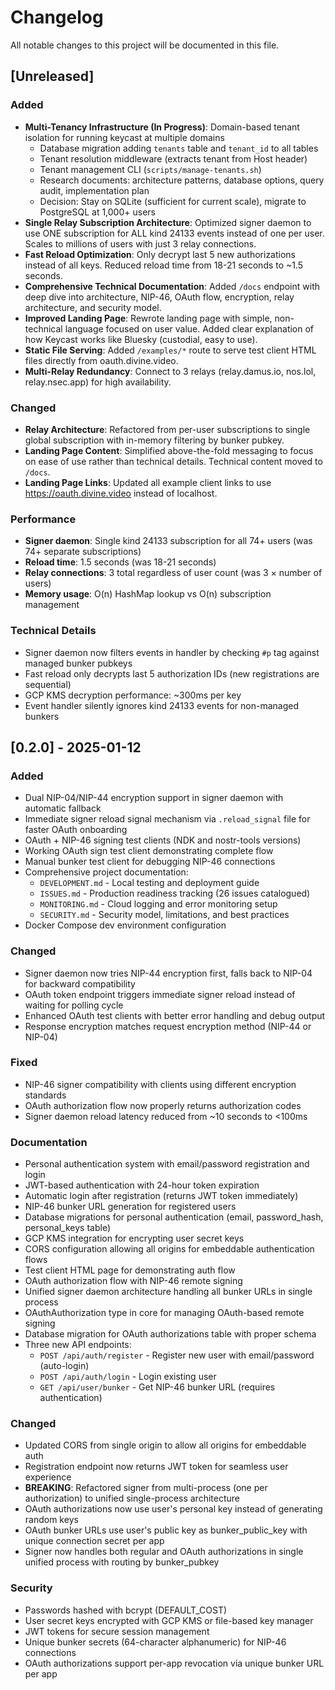 # Changelog

All notable changes to this project will be documented in this file.

## [Unreleased]

### Added
- **Multi-Tenancy Infrastructure (In Progress)**: Domain-based tenant isolation for running keycast at multiple domains
  - Database migration adding `tenants` table and `tenant_id` to all tables
  - Tenant resolution middleware (extracts tenant from Host header)
  - Tenant management CLI (`scripts/manage-tenants.sh`)
  - Research documents: architecture patterns, database options, query audit, implementation plan
  - Decision: Stay on SQLite (sufficient for current scale), migrate to PostgreSQL at 1,000+ users
- **Single Relay Subscription Architecture**: Optimized signer daemon to use ONE subscription for ALL kind 24133 events instead of one per user. Scales to millions of users with just 3 relay connections.
- **Fast Reload Optimization**: Only decrypt last 5 new authorizations instead of all keys. Reduced reload time from 18-21 seconds to ~1.5 seconds.
- **Comprehensive Technical Documentation**: Added `/docs` endpoint with deep dive into architecture, NIP-46, OAuth flow, encryption, relay architecture, and security model.
- **Improved Landing Page**: Rewrote landing page with simple, non-technical language focused on user value. Added clear explanation of how Keycast works like Bluesky (custodial, easy to use).
- **Static File Serving**: Added `/examples/*` route to serve test client HTML files directly from oauth.divine.video.
- **Multi-Relay Redundancy**: Connect to 3 relays (relay.damus.io, nos.lol, relay.nsec.app) for high availability.

### Changed
- **Relay Architecture**: Refactored from per-user subscriptions to single global subscription with in-memory filtering by bunker pubkey.
- **Landing Page Content**: Simplified above-the-fold messaging to focus on ease of use rather than technical details. Technical content moved to `/docs`.
- **Landing Page Links**: Updated all example client links to use https://oauth.divine.video instead of localhost.

### Performance
- **Signer daemon**: Single kind 24133 subscription for all 74+ users (was 74+ separate subscriptions)
- **Reload time**: 1.5 seconds (was 18-21 seconds)
- **Relay connections**: 3 total regardless of user count (was 3 × number of users)
- **Memory usage**: O(n) HashMap lookup vs O(n) subscription management

### Technical Details
- Signer daemon now filters events in handler by checking `#p` tag against managed bunker pubkeys
- Fast reload only decrypts last 5 authorization IDs (new registrations are sequential)
- GCP KMS decryption performance: ~300ms per key
- Event handler silently ignores kind 24133 events for non-managed bunkers

## [0.2.0] - 2025-01-12

### Added
- Dual NIP-04/NIP-44 encryption support in signer daemon with automatic fallback
- Immediate signer reload signal mechanism via `.reload_signal` file for faster OAuth onboarding
- OAuth + NIP-46 signing test clients (NDK and nostr-tools versions)
- Working OAuth sign test client demonstrating complete flow
- Manual bunker test client for debugging NIP-46 connections
- Comprehensive project documentation:
  - `DEVELOPMENT.md` - Local testing and deployment guide
  - `ISSUES.md` - Production readiness tracking (26 issues catalogued)
  - `MONITORING.md` - Cloud logging and error monitoring setup
  - `SECURITY.md` - Security model, limitations, and best practices
- Docker Compose dev environment configuration

### Changed
- Signer daemon now tries NIP-44 encryption first, falls back to NIP-04 for backward compatibility
- OAuth token endpoint triggers immediate signer reload instead of waiting for polling cycle
- Enhanced OAuth test clients with better error handling and debug output
- Response encryption matches request encryption method (NIP-44 or NIP-04)

### Fixed
- NIP-46 signer compatibility with clients using different encryption standards
- OAuth authorization flow now properly returns authorization codes
- Signer daemon reload latency reduced from ~10 seconds to <100ms

### Documentation
- Personal authentication system with email/password registration and login
- JWT-based authentication with 24-hour token expiration
- Automatic login after registration (returns JWT token immediately)
- NIP-46 bunker URL generation for registered users
- Database migrations for personal authentication (email, password_hash, personal_keys table)
- GCP KMS integration for encrypting user secret keys
- CORS configuration allowing all origins for embeddable authentication flows
- Test client HTML page for demonstrating auth flow
- OAuth authorization flow with NIP-46 remote signing
- Unified signer daemon architecture handling all bunker URLs in single process
- OAuthAuthorization type in core for managing OAuth-based remote signing
- Database migration for OAuth authorizations table with proper schema
- Three new API endpoints:
  - `POST /api/auth/register` - Register new user with email/password (auto-login)
  - `POST /api/auth/login` - Login existing user
  - `GET /api/user/bunker` - Get NIP-46 bunker URL (requires authentication)

### Changed
- Updated CORS from single origin to allow all origins for embeddable auth
- Registration endpoint now returns JWT token for seamless user experience
- **BREAKING**: Refactored signer from multi-process (one per authorization) to unified single-process architecture
- OAuth authorizations now use user's personal key instead of generating random keys
- OAuth bunker URLs use user's public key as bunker_public_key with unique connection secret per app
- Signer now handles both regular and OAuth authorizations in single unified process with routing by bunker_pubkey

### Security
- Passwords hashed with bcrypt (DEFAULT_COST)
- User secret keys encrypted with GCP KMS or file-based key manager
- JWT tokens for secure session management
- Unique bunker secrets (64-character alphanumeric) for NIP-46 connections
- OAuth authorizations support per-app revocation via unique bunker URL per app
